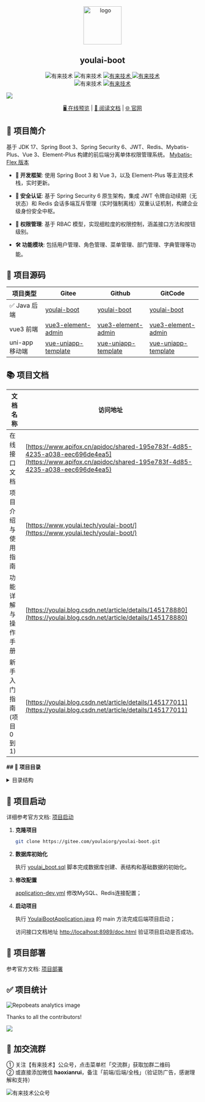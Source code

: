 
<div align="center">
   <img alt="logo" width="100" height="100" src="https://foruda.gitee.com/images/1733417239320800627/3c5290fe_716974.png">
   <h2>youlai-boot</h2>
   <img alt="有来技术" src="https://img.shields.io/badge/Java -17-brightgreen.svg"/>
   <img alt="有来技术" src="https://img.shields.io/badge/SpringBoot-3.3.6-green.svg"/>
   <a href="https://gitee.com/youlaiorg/youlai-boot" target="_blank">
     <img alt="有来技术" src="https://gitee.com/youlaiorg/youlai-boot/badge/star.svg"/>
   </a>     
   <a href="https://github.com/haoxianrui" target="_blank">
     <img alt="有来技术" src="https://img.shields.io/github/stars/haoxianrui/youlai-boot.svg?style=social&label=Stars"/>
   </a>
   <br/>
   <img alt="有来技术" src="https://img.shields.io/badge/license-Apache%20License%202.0-blue.svg"/>
   <a href="https://gitee.com/youlaiorg" target="_blank">
     <img alt="有来技术" src="https://img.shields.io/badge/Author-有来开源组织-orange.svg"/>
   </a>
</div>

![](https://raw.gitmirror.com/youlaitech/image/main/docs/rainbow.png)

<div align="center">
  <a target="_blank" href="https://vue.youlai.tech/">🖥️ 在线预览</a> |  <a target="_blank" href="https://youlai.blog.csdn.net/article/details/145178880">📑 阅读文档</a> |  <a target="_blank" href="https://www.youlai.tech/youlai-boot">🌐 官网</a>
</div>

## 📢 项目简介

基于 JDK 17、Spring Boot 3、Spring Security 6、JWT、Redis、Mybatis-Plus、Vue 3、Element-Plus 构建的前后端分离单体权限管理系统。 [Mybatis-Flex 版本](https://gitee.com/youlaiorg/youlai-boot-flex)

- **🚀 开发框架**: 使用 Spring Boot 3 和 Vue 3，以及 Element-Plus 等主流技术栈，实时更新。

- **🔐 安全认证**: 基于 Spring Security 6 原生架构，集成 JWT 令牌自动续期（无状态）和 Redis 会话多端互斥管理（实时强制离线）双重认证机制，构建企业级身份安全中枢。

- **🔑 权限管理**: 基于 RBAC 模型，实现细粒度的权限控制，涵盖接口方法和按钮级别。

- **🛠️ 功能模块**: 包括用户管理、角色管理、菜单管理、部门管理、字典管理等功能。

## 🌈 项目源码

| 项目类型       | Gitee                                                        | Github                                                       | GitCode                                                      |
| -------------- | ------------------------------------------------------------ | ------------------------------------------------------------ | ------------------------------------------------------------ |
| ✅ Java 后端    | [youlai-boot](https://gitee.com/youlaiorg/youlai-boot)       | [youlai-boot](https://github.com/haoxianrui/youlai-boot)     | [youlai-boot](https://gitcode.com/youlai/youlai-boot)        |
| vue3 前端      | [vue3-element-admin](https://gitee.com/youlaiorg/vue3-element-admin) | [vue3-element-admin](https://github.com/youlaitech/vue3-element-admin) | [vue3-element-admin](https://gitcode.com/youlai/vue3-element-admin) |
| uni-app 移动端 | [vue-uniapp-template](https://gitee.com/youlaiorg/vue-uniapp-template) | [vue-uniapp-template](https://github.com/youlaitech/vue-uniapp-template) | [vue-uniapp-template](https://gitcode.com/youlai/vue-uniapp-template) |



## 📚 项目文档

| 文档名称          | 访问地址                                                                                   |
|---------------|-------------------------------------------------------------------------------------------|
| 在线接口文档        | [https://www.apifox.cn/apidoc/shared-195e783f-4d85-4235-a038-eec696de4ea5](https://www.apifox.cn/apidoc/shared-195e783f-4d85-4235-a038-eec696de4ea5) |
| 项目介绍与使用指南     | [https://www.youlai.tech/youlai-boot/](https://www.youlai.tech/youlai-boot/)              |
| 功能详解与操作手册     | [https://youlai.blog.csdn.net/article/details/145178880](https://youlai.blog.csdn.net/article/details/145178880) |
| 新手入门指南(项目0到1) | [https://youlai.blog.csdn.net/article/details/145177011](https://youlai.blog.csdn.net/article/details/145177011) |


**## 📁 项目目录**


<details>
<summary> 目录结构 </summary>

<br>

```
youlai-boot
├── docker                              # Docker 目录
│   ├── docker-compose.yml              # docker-compose 脚本
├── sql                                 # SQL脚本
│   ├── mysql                           # MySQL 脚本
├── src                                 # 源码目录
│   ├── common                          # 公共模块
│   │   ├── annotation                  # 注解定义
│   │   ├── base                        # 基础类
│   │   ├── constant                    # 常量
│   │   ├── enums                       # 枚举类型
│   │   ├── exception                   # 异常处理
│   │   ├── model                       # 数据模型
│   │   ├── result                      # 结果封装
│   │   └── util                        # 工具类
│   ├── config                          # 自动装配配置
│   │   └── property                    # 配置属性目录
│   ├── core                            # 核心功能
│   │   ├── aspect                      # 切面(日志、防重提交)
│   │   ├── filter                      # 过滤器(请求日志、限流)
│   │   ├── handler                     # 处理器(数据权限、数据填充)
│   │   └── security                    # Spring Security 安全模块
│   ├── modules                         # 业务模块
│   │   ├── member                      # 会员模块【业务模块演示】
│   │   ├── order                       # 订单模块【业务模块演示】
│   │   ├── product                     # 商品模块【业务模块演示】
│   ├── shared                          # 共享模块
│   │   ├── auth                        # 认证模块
│   │   ├── file                        # 文件模块
│   │   ├── codegen                     # 代码生成模块
│   │   ├── mail                        # 邮件模块
│   │   ├── sms                         # 短信模块
│   │   └── websocket                   # WebSocket 模块
│   ├── system                          # 系统模块
│   │   ├── controller                  # 控制层
│   │   ├── converter                   # MapStruct 转换器
│   │   ├── event                       # 事件处理
│   │   ├── handler                     # 处理器
│   │   ├── listener                    # 监听器
│   │   ├── model                       # 模型层
│   │   │   ├── bo                      # 业务对象
│   │   │   ├── dto                     # 数据传输对象
│   │   │   ├── entity                  # 实体对象
│   │   │   ├── form                    # 表单对象
│   │   │   ├── query                   # 查询参数对象
│   │   │   └── vo                      # 视图对象
│   │   ├── mapper                      # 数据库访问层
│   │   └── service                     # 业务逻辑层
│   └── YouLaiBootApplication           # 启动类
└── end                             
```
</details>



## 🚀 项目启动

详细参考官方文档: [项目启动](https://www.youlai.tech/youlai-boot/1.%E9%A1%B9%E7%9B%AE%E5%90%AF%E5%8A%A8/)

1. **克隆项目**

   ```bash
   git clone https://gitee.com/youlaiorg/youlai-boot.git
   ```

2. **数据库初始化**

   执行 [youlai_boot.sql](sql/mysql/youlai_boot.sql) 脚本完成数据库创建、表结构和基础数据的初始化。

3. **修改配置**

   [application-dev.yml](src/main/resources/application-dev.yml) 修改MySQL、Redis连接配置；

4. **启动项目**

   执行 [YoulaiBootApplication.java](src/main/java/com/youlai/boot/YoulaiBootApplication.java) 的 main 方法完成后端项目启动；

   访问接口文档地址 [http://localhost:8989/doc.html](http://localhost:8989/doc.html) 验证项目启动是否成功。


## 🚀 项目部署

参考官方文档: [项目部署](https://www.youlai.tech/youlai-boot/5.%E9%A1%B9%E7%9B%AE%E9%83%A8%E7%BD%B2/)


## ✅ 项目统计

![](https://repobeats.axiom.co/api/embed/544c5c0b5b3611a6c4d5ef0faa243a9066b89659.svg "Repobeats analytics image")

Thanks to all the contributors!

[![](https://contrib.rocks/image?repo=haoxianrui/youlai-boot)](https://github.com/haoxianrui/youlai-boot/graphs/contributors)


## 💖 加交流群

① 关注【有来技术】公众号，点击菜单栏「交流群」获取加群二维码  
② 或直接添加微信 **haoxianrui**，备注「前端/后端/全栈」（验证防广告，感谢理解和支持）


![有来技术公众号](https://foruda.gitee.com/images/1737108820762592766/3390ed0d_716974.png)  